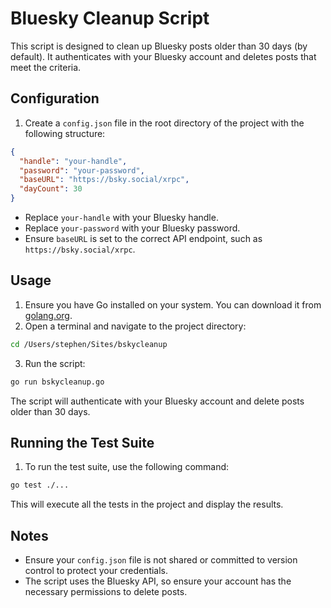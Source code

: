 # Bluesky Cleanup Script

This script is designed to clean up Bluesky posts older than 30 days (by default). It authenticates with your Bluesky account and deletes posts that meet the criteria.

## Configuration

1. Create a `config.json` file in the root directory of the project with the following structure:

```json
{
  "handle": "your-handle",
  "password": "your-password",
  "baseURL": "https://bsky.social/xrpc",
  "dayCount": 30
}
```

- Replace `your-handle` with your Bluesky handle.
- Replace `your-password` with your Bluesky password.
- Ensure `baseURL` is set to the correct API endpoint, such as `https://bsky.social/xrpc`.

## Usage

1. Ensure you have Go installed on your system. You can download it from [golang.org](https://golang.org/).
2. Open a terminal and navigate to the project directory:

```bash
cd /Users/stephen/Sites/bskycleanup
```

3. Run the script:

```bash
go run bskycleanup.go
```

The script will authenticate with your Bluesky account and delete posts older than 30 days.

## Running the Test Suite

1. To run the test suite, use the following command:

```bash
go test ./...
```

This will execute all the tests in the project and display the results.

## Notes

- Ensure your `config.json` file is not shared or committed to version control to protect your credentials.
- The script uses the Bluesky API, so ensure your account has the necessary permissions to delete posts.